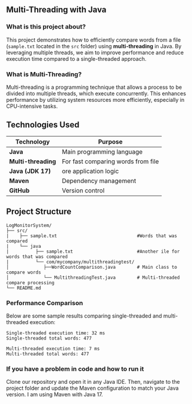 ## Multi-Threading with Java  

### What is this project about?  
This project demonstrates how to efficiently compare words from a file (`sample.txt` located in the `src` folder) using **multi-threading** in Java. By leveraging multiple threads, we aim to improve performance and reduce execution time compared to a single-threaded approach.  

### What is Multi-Threading?  
Multi-threading is a programming technique that allows a process to be divided into multiple threads, which execute concurrently. This enhances performance by utilizing system resources more efficiently, especially in CPU-intensive tasks.  

## Technologies Used
| **Technology**       | **Purpose**                               |
|----------------------|-------------------------------------------|
| **Java**            | Main programming language                  |
| **Multi-threading** | For fast comparing words from file         |
| **Java (JDK 17)**   | ore application logic                      |
| **Maven**           | Dependency management                      |
| **GitHub**          | Version control                            |

## Project Structure

```
LogMonitorSystem/
├── src/
|    ├── sample.txt                              #Words that was compared
|    └── java
|          ├── sample.txt                        #Another ile for  words that was compared
|          └── com/mycompany/multithreadingtest/
│             ├──WordCountComparison.java        # Main class to compare words
│             └── MultithreadingTest.java        # Multi-threaded compare processing
└── README.md
```


### Performance Comparison  
Below are some sample results comparing single-threaded and multi-threaded execution:  

```
Single-threaded execution time: 32 ms
Single-threaded total words: 477

Multi-threaded execution time: 7 ms
Multi-threaded total words: 477
```
### If you have a problem in code and how to run it 
Clone our repository and open it in any Java IDE. Then, navigate to the project folder and update the Maven configuration to match your Java version. I am using Maven with Java 17.
